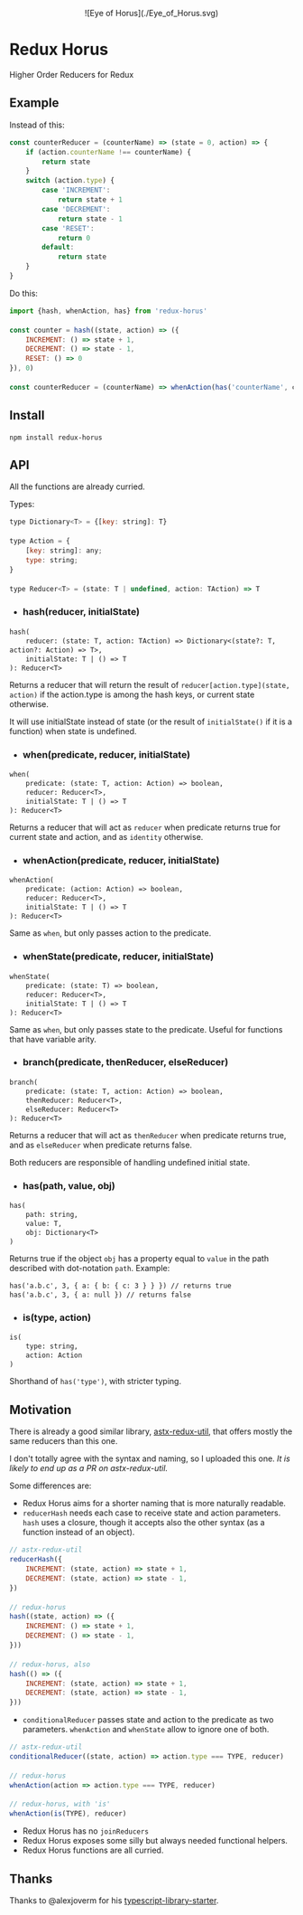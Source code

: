 <p align="center">
    ![Eye of Horus](./Eye_of_Horus.svg)
</p>

# Redux Horus
Higher Order Reducers for Redux

## Example
Instead of this:
```javascript
const counterReducer = (counterName) => (state = 0, action) => {
    if (action.counterName !== counterName) {
        return state
    }
    switch (action.type) {
        case 'INCREMENT':
            return state + 1
        case 'DECREMENT':
            return state - 1
        case 'RESET':
            return 0
        default:
            return state
    }
}
```

Do this:
```javascript
import {hash, whenAction, has} from 'redux-horus'

const counter = hash((state, action) => ({
    INCREMENT: () => state + 1,
    DECREMENT: () => state - 1,
    RESET: () => 0
}), 0)

const counterReducer = (counterName) => whenAction(has('counterName', counterName), counter, 0)
```

## Install
```
npm install redux-horus
```

## API
All the functions are already curried.

Types:
```javascript
type Dictionary<T> = {[key: string]: T}

type Action = {
    [key: string]: any;
    type: string;
}

type Reducer<T> = (state: T | undefined, action: TAction) => T
```

- ### hash(reducer, initialState)
```
hash(
    reducer: (state: T, action: TAction) => Dictionary<(state?: T, action?: Action) => T>,
    initialState: T | () => T
): Reducer<T>
```

Returns a reducer that will return the result of `reducer[action.type](state, action)` if the action.type is among the hash keys, or current state otherwise.

It will use initialState instead of state (or the result of `initialState()` if it is a function) when state is undefined.

- ### when(predicate, reducer, initialState)
```
when(
    predicate: (state: T, action: Action) => boolean,
    reducer: Reducer<T>,
    initialState: T | () => T
): Reducer<T>
```

Returns a reducer that will act as `reducer` when predicate returns true for current state and action, and as `identity` otherwise.

- ### whenAction(predicate, reducer, initialState)
```
whenAction(
    predicate: (action: Action) => boolean,
    reducer: Reducer<T>,
    initialState: T | () => T
): Reducer<T>
```

Same as `when`, but only passes action to the predicate.

- ### whenState(predicate, reducer, initialState)
```
whenState(
    predicate: (state: T) => boolean,
    reducer: Reducer<T>,
    initialState: T | () => T
): Reducer<T>
```

Same as `when`, but only passes state to the predicate. Useful for functions that have variable arity.

- ### branch(predicate, thenReducer, elseReducer)
```
branch(
    predicate: (state: T, action: Action) => boolean,
    thenReducer: Reducer<T>,
    elseReducer: Reducer<T>
): Reducer<T>
```

Returns a reducer that will act as `thenReducer` when predicate returns true, and as `elseReducer` when predicate returns false.

Both reducers are responsible of handling undefined initial state.

- ### has(path, value, obj)
```
has(
    path: string,
    value: T,
    obj: Dictionary<T>
)
```

Returns true if the object `obj` has a property equal to `value` in the path described with dot-notation `path`.
Example:
```
has('a.b.c', 3, { a: { b: { c: 3 } } }) // returns true
has('a.b.c', 3, { a: null }) // returns false
```

- ### is(type, action)
```
is(
    type: string,
    action: Action
)
```

Shorthand of `has('type')`, with stricter typing.

## Motivation
There is already a good similar library, [astx-redux-util](https://astx-redux-util.js.org/), that offers mostly the same reducers
than this one.

I don't totally agree with the syntax and naming, so I uploaded this one. *It is likely to end up as a PR on astx-redux-util.*

Some differences are:
- Redux Horus aims for a shorter naming that is more naturally readable.
- `reducerHash` needs each case to receive state and action parameters. `hash` uses a closure, though it accepts also the other syntax (as a function instead of an object).
```javascript
// astx-redux-util
reducerHash({
    INCREMENT: (state, action) => state + 1,
    DECREMENT: (state, action) => state - 1,
})

// redux-horus
hash((state, action) => ({
    INCREMENT: () => state + 1,
    DECREMENT: () => state - 1,
}))

// redux-horus, also
hash(() => ({
    INCREMENT: (state, action) => state + 1,
    DECREMENT: (state, action) => state - 1,
}))
```
- `conditionalReducer` passes state and action to the predicate as two parameters. `whenAction` and `whenState` allow to ignore one of both.
```javascript
// astx-redux-util
conditionalReducer((state, action) => action.type === TYPE, reducer)

// redux-horus
whenAction(action => action.type === TYPE, reducer)

// redux-horus, with 'is'
whenAction(is(TYPE), reducer)
```
- Redux Horus has no `joinReducers`
- Redux Horus exposes some silly but always needed functional helpers.
- Redux Horus functions are all curried.

## Thanks
Thanks to @alexjoverm for his [typescript-library-starter](https://github.com/alexjoverm/typescript-library-starter).